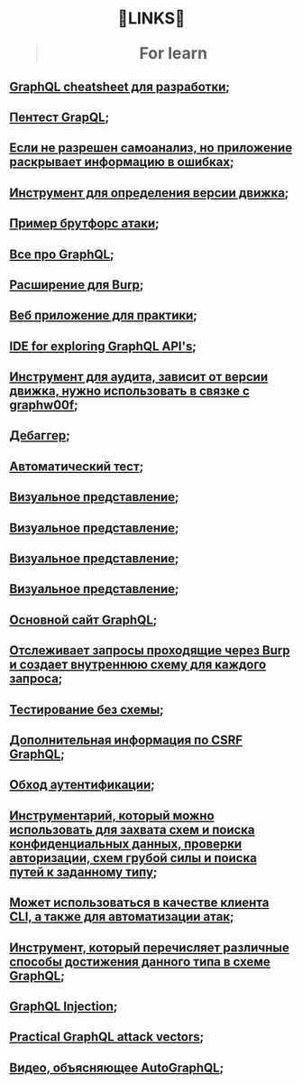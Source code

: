 <h1 align="center">🔗LINKS🔗</a> 

> For learn

[GraphQL cheatsheet для разработки](https://devhints.io/graphql);
-
[Пентест GrapQL](https://book.hacktricks.xyz/network-services-pentesting/pentesting-web/graphql);
-
[Если не разрешен самоанализ, но приложение раскрывает информацию в ошибках](https://github.com/nikitastupin/clairvoyance);
-
[Инструмент для определения версии движка](https://github.com/dolevf/graphw00f);
-
[Пример брутфорс атаки](https://lab.wallarm.com/graphql-batching-attack/);
-
[Все про GraphQL](https://portswigger.net/web-security/graphql);
-
[Расширение для Burp](https://github.com/doyensec/inql);
-
[Веб приложение для практики](https://github.com/dolevf/Damn-Vulnerable-GraphQL-Application);
-
[IDE for exploring GraphQL API's](https://github.com/andev-software/graphql-ide);
-
[Инструмент для аудита, зависит от версии движка, нужно использовать в связке с](https://github.com/nicholasaleks/graphql-threat-matrix) [graphw00f](https://github.com/dolevf/graphw00f);
-
[Дебаггер](https://insomnia.rest/);
-
[Автоматический тест](https://graphql-dashboard.herokuapp.com/);
-
[Визуальное представление](http://nathanrandal.com/graphql-visualizer/);
-
[Визуальное представление](https://github.com/graphql-kit/graphql-voyager);
-
[Визуальное представление](https://altairgraphql.dev/);
-
[Визуальное представление](https://github.com/graphql/graphiql );
-
[Основной сайт GraphQL](https://graphql.org/learn/introspection/);
-
[Отслеживает запросы проходящие через Burp и создает внутреннюю схему для каждого запроса](https://github.com/forcesunseen/graphquail);
-
[Тестирование без схемы](https://forcesunseen.com/blog/graphql-security-testing-without-a-schema);
-
[Дополнительная информация по CSRF GraphQL](https://blog.doyensec.com/2021/05/20/graphql-csrf.html);
-
[Обход аутентификации](https://s1n1st3r.gitbook.io/theb10g/graphql-query-authentication-bypass-vuln);
-
[Инструментарий, который можно использовать для захвата схем и поиска конфиденциальных данных, проверки авторизации, схем грубой силы и поиска путей к заданному типу](https://github.com/gsmith257-cyber/GraphCrawle);
-
[Может использоваться в качестве клиента CLI, а также для автоматизации атак](https://github.com/swisskyrepo/GraphQLmap);
-
[Инструмент, который перечисляет различные способы достижения данного типа в схеме GraphQL](https://gitlab.com/dee-see/graphql-path-enum);
-
[GraphQL Injection](https://github.com/swisskyrepo/PayloadsAllTheThings/blob/master/GraphQL%20Injection/README.md);
-
[Practical GraphQL attack vectors](https://jondow.eu/practical-graphql-attack-vectors/);
-
[Видео, объясняющее AutoGraphQL](https://www.youtube.com/watch?v=JJmufWfVvyU);
-
